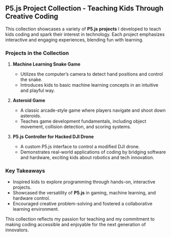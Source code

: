 ## P5.js Project Collection - Teaching Kids Through Creative Coding  

This collection showcases a variety of **P5.js projects** I developed to teach kids coding and spark their interest in technology. Each project emphasizes interactive and engaging experiences, blending fun with learning.  

### Projects in the Collection  

1. **Machine Learning Snake Game**  
   - Utilizes the computer’s camera to detect hand positions and control the snake.  
   - Introduces kids to basic machine learning concepts in an intuitive and playful way.  

2. **Asteroid Game**  
   - A classic arcade-style game where players navigate and shoot down asteroids.  
   - Teaches game development fundamentals, including object movement, collision detection, and scoring systems.  

3. **P5.js Controller for Hacked DJI Drone**  
   - A custom P5.js interface to control a modified DJI drone.  
   - Demonstrates real-world applications of coding by bridging software and hardware, exciting kids about robotics and tech innovation.  

### Key Takeaways  
- Inspired kids to explore programming through hands-on, interactive projects.  
- Showcased the versatility of **P5.js** in gaming, machine learning, and hardware control.  
- Encouraged creative problem-solving and fostered a collaborative learning environment.  

This collection reflects my passion for teaching and my commitment to making coding accessible and enjoyable for the next generation of innovators.  